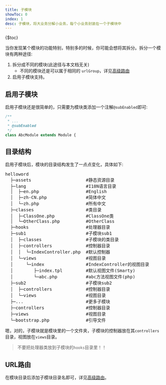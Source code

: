 ```yaml
---
title: 子模块
showToc: 0
index: 1
desc: 子模块，将大业务分解小业务，每个小业务封装在一个子模块中
---
```


{$toc}

当你发现某个模块的功能特别，特别多的时候，你可能会想将其拆分。拆分一个模块有两种途径:

1. 拆分成不同的模块(此途径与本文档无关)
    * 不同的模块还是可以属于相同的 `urlGroup`，详见[高级路由](../advance/route.md#urlGroup)
2. 启用子模块支持。

## 启用子模块

启用子模块还是很简单的，只需要为模块类添加一个注解`@subEnabled`即可:

```php
/**
 * ...
 * @subEnabled
 */
class AbcModule extends Module {
```

## 目录结构

启用子模块后，模块的目录结构发生了一点点变化，具体如下:

<pre>
helloword
  ├─assets                     #静态资源目录
  ├─lang                       #I18N语言目录
  │  ├─en.php                  #English
  │  ├─zh-CN.php               #简体中文
  │  └─zh.php                  #所有中文
  ├─classes                    #类目录
  │  ├─ClassOne.php            #ClassOne类
  │  └─OtherClass.php          #OtherClass
  ├─hooks                      #处理器目录
  ├─sub1                       #子模块sub1
  │  ├─classes                 #子模块的类目录
  │  ├─controllers             #控制器目录
  │  │  └─IndexController.php  #默认控制器
  │  └─views                   #视图目录
  │     └─index                #IndexController的视图目录
  │        ├─index.tpl         #默认视图文件(Smarty)
  │        └─abc.php           #abc方法视图文件(php)
  ├─sub2                       #子模块sub2
  │  ├─controllers             #控制器目录
  │  └─views                   #视图目录
  ├─...                        #更多子模块
  ├─controllers                #控制器目录
  ├─views                      #视图目录
  └─bootstrap.php              #引导文件
</pre>

嗯，对的，子模块就是模块里的一个文件夹，子模块的控制器放在其`controllers`目录，视图放在`views`目录。

> 不要把处理器类放到子模块的`hooks`目录里！！

## URL路由

在模块目录后添加子模块目录名即可，详见[高级路由](../advance/route.md#submodule)。
